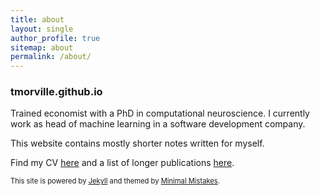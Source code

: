 ```yaml
---
title: about
layout: single
author_profile: true
sitemap: about
permalink: /about/
---
```


### tmorville.github.io
Trained economist with a PhD in computational neuroscience. I currently work as head of machine learning in a software development company. 

This website contains mostly shorter notes written for myself. 

Find my CV [here](https://tmorville.github.io/markdown-cv/) and a list of longer publications [here](https://scholar.google.co.uk/citations?hl=en&user=n2ErHWUAAAAJ&view_op=list_works&gmla=AJsN-F5iAbKUmaaQCihglFLgN0QUlmAGrUqa8nHAr6QkUF6fpkCDrSUwMMxcENKd-jEf4WjyQ5AU28g6cvvJj4nMLiJw2hq_8CjnoUcYYKCNz_bdTZ1PG17BA18HJMVJoMDmcLLLAIBy). 

<span style="font-size:0.8em;"> This site is powered by [Jekyll](https://jekyllrb.com/) and themed by [Minimal Mistakes](https://mmistakes.github.io/minimal-mistakes/). </span>

